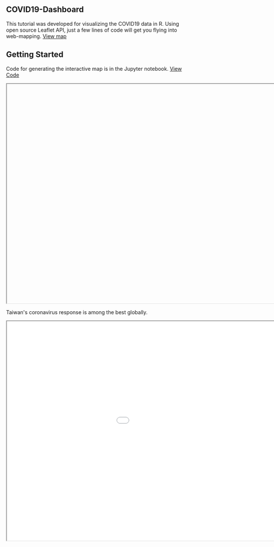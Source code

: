 ## COVID19-Dashboard
This tutorial was developed for visualizing the COVID19 data in R. Using open source Leaflet API, just a few lines of code will get you flying into web-mapping. [View map](https://irisw0219.github.io/COVID19-Dashboard/)


## Getting Started
Code for generating the interactive map is in the Jupyter notebook. [View Code](https://github.com/irisw0219/COVID19-Dashboard/blob/master/COVID19%20Data%20Visualisation.ipynb)
 
<iframe name="covidmap" src=""covidmap-2020-04-30.html" height="600px" width="1200px">
</iframe>


Taiwan's coronavirus response is among the best globally.

<iframe name="screenshot" src="Screen Shot COVID19 Data 2020-04-30.png" height="600px" width="1200px">
</iframe>


